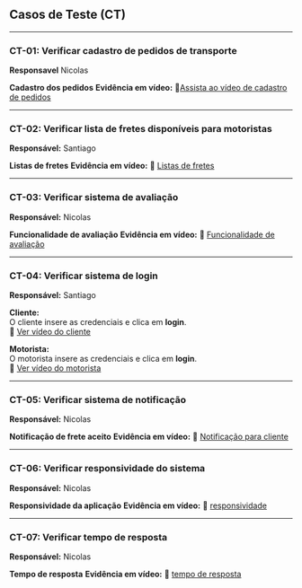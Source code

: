 ## Casos de Teste (CT)

---

### CT-01: Verificar cadastro de pedidos de transporte 
**Responsavel** Nicolas

**Cadastro dos pedidos**
**Evidência em vídeo:** 🎥[Assista ao vídeo de cadastro de pedidos](https://github.com/ICEI-PUC-Minas-PMV-SI/pmv-si-2025-1-pe1-t5-g4-turma5/blob/main/docs/vid/cadastro%20de%20pedidos.mp4)

---

### CT-02: Verificar lista de fretes disponíveis para motoristas  
**Responsável:** Santiago

**Listas de fretes**
**Evidência em vídeo:** 🎥 [Listas de fretes](./vid/fretes%20disponiveis%20para%20motorista.mp4)

---

### CT-03: Verificar sistema de avaliação  
**Responsável:** Nicolas

**Funcionalidade de avaliação**
**Evidência em vídeo:** 🎥 [Funcionalidade de avaliação](./vid/sistema%20de%20avaliação.mp4)

---

### CT-04: Verificar sistema de login  
**Responsável:** Santiago  

**Cliente:**  
O cliente insere as credenciais e clica em **login**.  
🎥 [Ver vídeo do cliente](./vid/loginclientefun.mp4)

**Motorista:**  
O motorista insere as credenciais e clica em **login**.  
🎥 [Ver vídeo do motorista](./vid/loginmotoristafun.mp4)

---

### CT-05: Verificar sistema de notificação  
**Responsável:** Nicolas

**Notificação de frete aceito**
**Evidência em vídeo:** 🎥 [Notificação para cliente](./vid/funcionalidade%20de%20notificação.mp4)

---

### CT-06: Verificar responsividade do sistema  
**Responsável:** Nicolas

**Responsividade da aplicação**
**Evidência em vídeo:** 🎥 [responsividade](./vid/responsividade.mp4)

---

### CT-07: Verificar tempo de resposta  
**Responsável:** Nicolas

**Tempo de resposta**
**Evidência em vídeo:** 🎥 [tempo de resposta](./vid/tempo%20de%20resposta.mp4)
